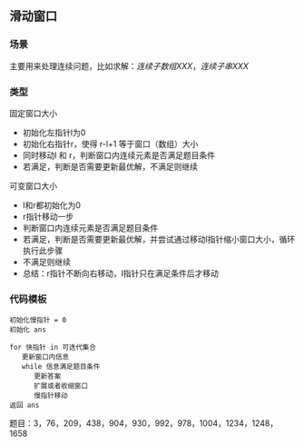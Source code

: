 ## 滑动窗口

### 场景
主要用来处理连续问题，比如求解：*连续子数组XXX*，*连续子串XXX*

### 类型
固定窗口大小
* 初始化左指针l为0
* 初始化右指针r，使得 r-l+1 等于窗口（数组）大小
* 同时移动l 和 r，判断窗口内连续元素是否满足题目条件
* 若满足，判断是否需要更新最优解，不满足则继续

可变窗口大小
* l和r都初始化为0
* r指针移动一步
* 判断窗口内连续元素是否满足题目条件
* 若满足，判断是否需要更新最优解，并尝试通过移动l指针缩小窗口大小，循环执行此步骤
* 不满足则继续
* 总结：r指针不断向右移动，l指针只在满足条件后才移动

### 代码模板
```
初始化慢指针 = 0
初始化 ans

for 快指针 in 可迭代集合
   更新窗口内信息
   while 信息满足题目条件
      更新答案
      扩展或者收缩窗口
      慢指针移动
返回 ans
```

题目：3，76，209，438，904，930，992，978，1004，1234，1248，1658
